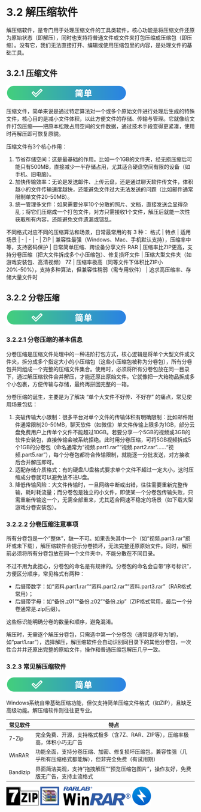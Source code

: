 # 3.2 解压缩软件

解压缩软件，是专门用于处理压缩文件的工具类软件，核心功能是将压缩文件还原为原始状态（即解压），同时也支持将普通文件或文件夹打包压缩成压缩包（即压缩）。没有它，我们无法直接打开、编辑或使用压缩包里的内容，是处理文件的基础工具。

## 3.2.1 压缩文件
![简单](../../图片/easy.svg)

压缩文件，简单来说是通过特定算法对一个或多个原始文件进行处理后生成的特殊文件，核心目的是减小文件体积，以此方便文件的存储、传输与管理。它就像给文件打包压缩——把原本松散占用空间的文件数据，通过技术手段变得更紧凑，使用时再解压即可恢复原貌。

压缩文件有3个核心作用：
1. 节省存储空间：这是最基础的作用。比如一个1GB的文件夹，经无损压缩后可能只有500MB，直接减少一半存储占用，尤其适合硬盘空间有限的设备（如手机、旧电脑）。
2. 加快传输效率：无论是发送邮件、上传云盘，还是通过聊天软件传文件，体积越小的文件传输速度越快，还能避免文件过大无法发送的问题（比如邮件通常限制单文件20-50MB）。
3. 统一管理多文件：如果需要分享10个分散的照片、文档，直接发送会显得杂乱；将它们压缩成一个打包文件，对方只需接收1个文件，解压后就能一次性获取所有内容，还能避免文件遗漏或错乱。

不同格式对应不同的压缩算法和场景，日常最常用的有 3 种：
格式 | 特点 | 适用场景
| - | - | - |
ZIP | 兼容性最强（Windows、Mac、手机默认支持），压缩率中等，支持密码保护 | 日常简单压缩、跨设备分享文件
RAR | 压缩率比ZIP更高，支持分卷压缩（把大文件拆成多个小压缩包）、修复损坏文件 | 压缩大型文件夹（如游戏安装包、高清视频）
7Z | 压缩率极高（同等文件下体积比ZIP小20%-50%），支持多种算法，但兼容性稍弱（需专用软件） | 追求高压缩率、存储大量文件时

## 3.2.2 分卷压缩
![简单](../../图片/easy.svg)
### 3.2.2.1 分卷压缩的基本信息

分卷压缩是压缩文件处理中的一种进阶打包方式，核心逻辑是将单个大型文件或文件夹，拆分成多个指定大小的小压缩包（这些小压缩包被称为分卷包），所有分卷包共同组成一个完整的压缩文件集合。使用时，必须将所有分卷包放在同一目录下，通过解压缩软件合并解压，才能还原出原始文件。它就像把一大箱物品拆成多个小包裹，方便传输与存储，最终再拼回完整的一箱。​

分卷压缩的诞生，主要是为了解决 “单个大文件不好传、不好存” 的痛点，常见使用场景包括：​
1. 突破传输大小限制​：很多平台对单个文件的传输体积有明确限制：比如邮件附件通常限制20-50MB，聊天软件（如微信）单文件传输上限多为1GB，部分云盘免费用户上传单个文件不能超过10GB。若要分享一个5GB的视频或3GB的软件安装包，直接传输会被系统拒绝。​此时用分卷压缩，可将5GB视频拆成5个1GB的分卷包（命名通常为“视频.part1.rar”“视频.part2.rar”……“视频.part5.rar”），每个分卷包都符合传输限制，就能逐一分批发送，对方接收后合并解压即可。​
2. 适配存储介质格式：有的硬盘/U盘格式要求单个文件不超过一定大小，这时压缩成分卷就可以避免放不进U盘。​​
3. 降低传输风险​：大文件传输时，一旦网络中断或出错，往往需要重新完整传输，耗时耗流量；而分卷包是独立的小文件，即使某一个分卷包传输失败，只需重新传输这一个，无需全部重来，尤其适合网速不稳定的场景（如下载大型游戏分卷安装包）。​

### 3.2.2.2 分卷压缩注意事项
所有分卷包是一个“整体”，缺一不可。如果丢失其中一个（如“视频.part3.rar”损坏或未下载），解压缩软件会提示分卷损坏，无法完整还原原始文件。同时，解压前必须将所有分卷包放在同一个文件夹中，不能分散在不同目录。​

不过不用为此担心，分卷包的命名是有规律的。分卷包的命名会自带“序号标识”，方便区分顺序，常见格式有两种：​
- 后缀带数字：如“资料.part1.rar”“资料.part2.rar”“资料.part3.rar”（RAR格式常用）；​
- 后缀带字母：如“备份.z01”“备份.z02”“备份.zip”（ZIP格式常用，最后一个分卷通常是.zip后缀）。​

这些标识能明确分卷的数量和顺序，避免混淆。​

解压时，无需逐个解压分卷包，只需选中第一个分卷包（通常是序号为1的，如“part1.rar”），选择解压，解压缩软件会自动识别同目录下的其他分卷包，一次性合并并还原出完整的原始文件，操作和普通压缩包解压几乎一致。​

### 3.2.3 常见解压缩软件
![简单](../../图片/easy.svg)

Windows系统自带基础压缩功能，但仅支持简单压缩文件格式（如ZIP），且缺乏高级功能。解压缩软件则往往更专业。

常见软件 | 特点
| - | - |
7-Zip | 完全免费、开源，支持格式极多（含7Z、RAR、ZIP等），压缩率极高，体积小巧无广告
WinRAR | 功能全面，支持分卷压缩、加密、修复损坏压缩包，兼容性强（几乎所有压缩格式都能解），但非完全免费（有试用期）
Bandizip | 界面简洁美观，支持“拖拽解压”“预览压缩包图片”，操作友好，免费版无广告，支持主流格式

<img src='../../图片/cyrj-jysrj-icon_7zip.png' height=50px> <img src='../../图片/cyrj-jysrj-icon_winrar.png' height=50px>
<img src='../../图片/cyrj-jysrj-icon_bandizip.png' height=50px>